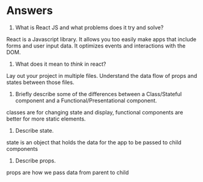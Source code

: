 # Answers

1.  What is React JS and what problems does it try and solve?

React is a Javascript library. It allows you too easily make apps that include forms and user input data. It optimizes events and interactions with the DOM. 

1.  What does it mean to _think_ in react?

Lay out your project in multiple files. Understand the data flow of props and states between those files. 


1.  Briefly describe some of the differences between a Class/Stateful component and a Functional/Presentational component.

classes are for changing state and display, functional components are better for more static elements. 

1.  Describe state.

state is an object that holds the data for the app to be passed to child components

1.  Describe props.

props are how we pass data from parent to child
